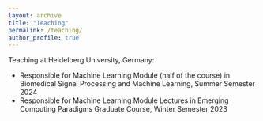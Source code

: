 ```yaml
---
layout: archive
title: "Teaching"
permalink: /teaching/
author_profile: true
---
```


Teaching at Heidelberg University, Germany:

* Responsible for Machine Learning Module (half of the course) in Biomedical Signal Processing and Machine Learning, Summer Semester 2024
* Responsible for Machine Learning Module Lectures in Emerging Computing Paradigms Graduate Course, Winter Semester 2023


